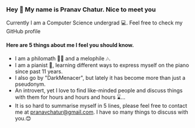 ### Hey 👋 My name is Pranav Chatur. Nice to meet you
Currently I am a Computer Science undergrad 💻. Feel free to check my GitHub profile

#### Here are 5 things about me I feel you should know.

- I am a philomath 👨‍🏫 and a melophile 🎶.
- I am a pianist 🎹, learning different ways to express myself on the piano since past 11 years.
- I also go by "DarkMenacer", but lately it has become more than just a pseudonym.
- An introvert, yet I love to find like-minded people and discuss things with them for hours and hours and hours ⌛️...
- It is so hard to summarise myself in 5 lines, please feel free to contact me at pranavchatur@gmail.com. I have so many things to discuss with you.😊

<!--
**DarkMenacer/DarkMenacer** is a ✨ _special_ ✨ repository because its `README.md` (this file) appears on your GitHub profile.

Here are some ideas to get you started:

- 🔭 I’m currently working on discovering Computer Science and its applications
- 🌱 I’m currently learning about Data Science, Back-end Development and CyberSecurity
- 👯 I’m looking to collaborate on ...
- 🤔 I’m looking for help with ...
- 💬 Ask me about ...
- 📫 How to reach me: pranavchatur@gmail.com, cell :- +91 708 352 2469
- 😄 Pronouns: ...
- ⚡ Fun fact: ...
-->
